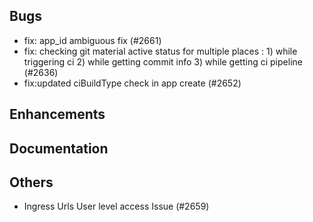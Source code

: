 ## Bugs
- fix: app_id ambiguous fix (#2661)
- fix: checking git material active status for multiple places :  1) while triggering ci 2) while getting commit info 3) while getting ci pipeline (#2636)
- fix:updated ciBuildType check in app create (#2652)
## Enhancements
## Documentation
## Others
- Ingress Urls User level access Issue (#2659)
